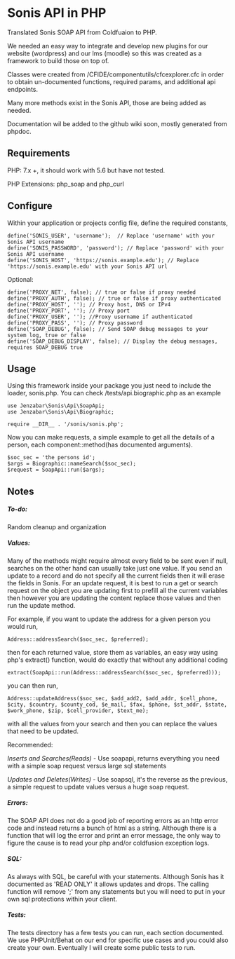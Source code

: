 # Sonis API in PHP
Translated Sonis SOAP API from Coldfuaion to PHP.

We needed an easy way to integrate and develop new plugins for our website (wordpress) and our lms (moodle) so this was created as a framework to build those on top of.

Classes were created from /CFIDE/componentutils/cfcexplorer.cfc in order to obtain un-documented functions, required params, and additional api endpoints.

Many more methods exist in the Sonis API, those are being added as needed.

Documentation wil be added to the github wiki soon, mostly generated from phpdoc.

## Requirements
PHP: 7.x +, it should work with 5.6 but have not tested.

PHP Extensions: php_soap and php_curl

## Configure
Within your application or projects config file, define the required constants,
````
define('SONIS_USER', 'username');  // Replace 'username' with your Sonis API username
define('SONIS_PASSWORD', 'password'); // Replace 'password' with your Sonis API username
define('SONIS_HOST', 'https://sonis.example.edu'); // Replace 'https://sonis.example.edu' with your Sonis API url
````
Optional:
````
define('PROXY_NET', false); // true or false if proxy needed
define('PROXY_AUTH', false); // true or false if proxy authenticated
define('PROXY_HOST', ''); // Proxy host, DNS or IPv4
define('PROXY_PORT', ''); // Proxy port
define('PROXY_USER', ''); //Proxy username if authenticated
define('PROXY_PASS', ''); // Proxy password
define('SOAP_DEBUG', false); // Send SOAP debug messages to your system log, true or false
define('SOAP_DEBUG_DISPLAY', false); // Display the debug messages, requires SOAP_DEBUG true
````
## Usage
Using this framework inside your package you just need to include the loader, sonis.php. You can check /tests/api.biographic.php as an example
````
use Jenzabar\Sonis\Api\SoapApi;
use Jenzabar\Sonis\Api\Biographic;

require __DIR__ . '/sonis/sonis.php';
````

Now you can make requests, a simple example to get all the details of a person, each component::method(has documented arguments).

````
$soc_sec = 'the persons id';
$args = Biographic::nameSearch($soc_sec);
$request = SoapApi::run($args);
````
## Notes 

##### _To-do_:
Random cleanup and organization

##### _Values_:
Many of the methods might require almost every field to be sent even if null, searches on the other hand can usually take just one value. If you send an update to a record and do not specify all the current fields then it will erase the fields in Sonis. For an update request, it is best to run a get or search request on the object you are updating first to prefill all the current variables then however you are updating the content replace those values and then run the update method.

For example, if you want to update the address for a given person you would run,

````
Address::addressSearch($soc_sec, $preferred);
````

then for each returned value, store them as variables, an easy way using php's extract() function, would do exactly that without any additional coding

````
extract(SoapApi::run(Address::addressSearch($soc_sec, $preferred)));
````
you can then run,

````
Address::updateAddress($soc_sec, $add_add2, $add_addr, $cell_phone, $city, $country, $county_cod, $e_mail, $fax, $phone, $st_addr, $state, $work_phone, $zip, $cell_provider, $text_me);
```` 

with all the values from your search and then you can replace the values that need to be updated.

Recommended:

_Inserts and Searches(Reads)_ - Use soapapi, returns everything you need with a simple soap request versus large sql statements

_Updates and Deletes(Writes)_ - Use soapsql, it's the reverse as the previous, a simple request to update values versus a huge soap request.

##### _Errors_:
The SOAP API does not do a good job of reporting errors as an http error code and instead returns a bunch of html as a string. Although there is a function that will log the error and print an error message, the only way to figure the cause is to read your php and/or coldfusion exception logs.

##### _SQL_:
As always with SQL, be careful with your statements. Although Sonis has it documented as 'READ ONLY' it allows updates and drops. The calling function will remove ';' from any statements but you will need to put in your own sql protections within your client.

##### _Tests_:
The tests directory has a few tests you can run, each section documented. We use PHPUnit/Behat on our end for specific use cases and you could also create your own. Eventually I will create some public tests to run.
